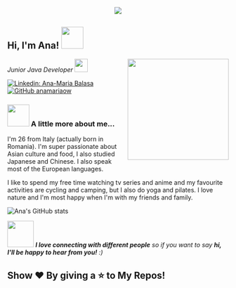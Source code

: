 <p align="center"><img src="https://i.imgur.com/A6bWGFl.gif"/></p>

<h2> Hi, I'm Ana! <img src="https://media.giphy.com/media/IzL0gtAuERKuESGN1t/giphy.gif" width="50"></h2>
<img align='right' src="https://media.giphy.com/media/kje0rsDyVEMEzQLPol/giphy.gif" width="230">
<p><em>Junior Java Developer <img src="https://media.giphy.com/media/fRg1SwUD8Nr0EWI75x/giphy.gif" width="30"></em></p>

[![Linkedin: Ana-Maria Balasa](https://img.shields.io/badge/-anamariabalasa-blue?style=flat-square&logo=Linkedin&logoColor=white&link=https://www.linkedin.com/in/anamaria-balasa/)](https://www.linkedin.com/in/anamaria-balasa/)
[![GitHub anamariaow](https://img.shields.io/github/followers/anamariaow?label=follow&style=social)](https://github.com/anamariaow)


### <img src="https://media.giphy.com/media/fRg1SwUD8Nr0EWI75x/giphy.gif" width="50"> A little more about me...  

<p>I'm 26 from Italy (actually born in Romania). I'm super passionate about Asian culture and food, I also studied Japanese and Chinese.
I also speak most of the European languages.</p> 
<p>I like to spend my free time watching tv series and anime and my favourite activities are cycling and camping, but I also do yoga and pilates.
I love nature and I'm most happy when I'm with my friends and family.</p> 

![Ana's GitHub stats](https://github-readme-stats.vercel.app/api?username=anamariaow&show_icons=true&hide_border=true)

<img src="https://media.giphy.com/media/v1.Y2lkPTc5MGI3NjExZDZvcWM2ZTc0cHdrMjU4bWVkdXpvbzZwMjBsenVwZDNpc2I0YnZxNCZlcD12MV9zdGlja2Vyc19zZWFyY2gmY3Q9cw/S8qzKgooCxZikuVbtS/giphy.gif" width="60"> <em><b>I love connecting with different people</b> so if you want to say <b>hi, I'll be happy to hear from you!</b> :)</em>


## Show ❤️ By giving a ⭐ to My Repos!
